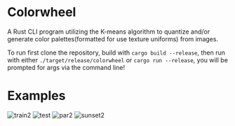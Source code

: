 # Colorwheel
A Rust CLI program utilizing the K-means algorithm to quantize and/or generate color palettes(formatted for use texture uniforms) from images.

To run first clone the repository, build with ```cargo build --release```, 
then run with either ```./target/release/colorwheel``` or ```cargo run --release```, 
you will be prompted for args via the command line!

# Examples
![train2](https://github.com/FayCarsons/Colorwheel/assets/95594152/59681539-4276-49b2-a7b3-2bd7e202b21a)
![test](https://github.com/FayCarsons/Colorwheel/assets/95594152/fc7562e9-398b-44d9-8bbf-c031d0295bf7)
![par2](https://github.com/FayCarsons/Colorwheel/assets/95594152/950eb680-d640-4181-a90b-9fb7068c103a)
![sunset2](https://github.com/FayCarsons/Colorwheel/assets/95594152/071dbbeb-b4ed-42c8-95fb-354fb859531a)
